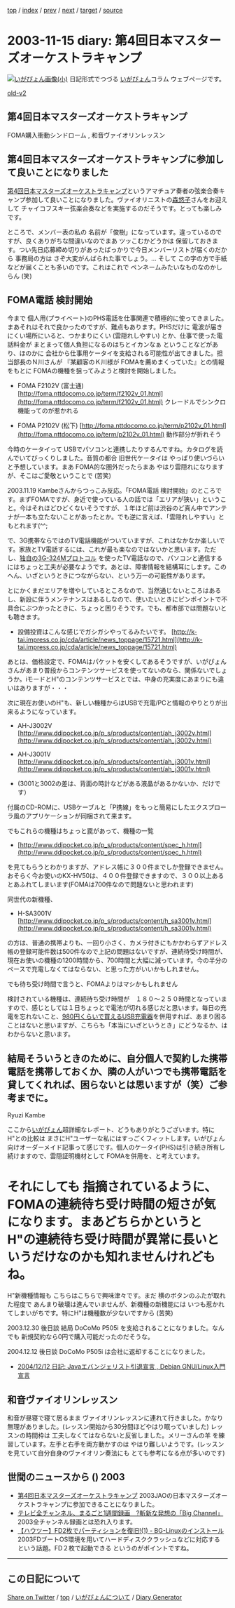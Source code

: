 [top](https://igapyon.github.io/diary/) 
 / [index](https://igapyon.github.io/diary/2003/index.html) 
 / [prev](https://igapyon.github.io/diary/2003/ig031114.html) 
 / [next](https://igapyon.github.io/diary/2003/ig031116.html) 
 / [target](https://igapyon.github.io/diary/2003/ig031115.html) 
 / [source](https://github.com/igapyon/diary/blob/gh-pages/2003/ig031115.html.src.md) 

2003-11-15 diary: 第4回日本マスターズオーケストラキャンプ
=====================================================================================================
[![いがぴょん画像(小)](https://igapyon.github.io/diary/images/iga200306s.jpg "いがぴょん")](https://igapyon.github.io/diary/memo/memoigapyon.html) 日記形式でつづる [いがぴょん](https://igapyon.github.io/diary/memo/memoigapyon.html)コラム ウェブページです。

[old-v2](ig031115-orig.html)

## 第4回日本マスターズオーケストラキャンプ

FOMA購入衝動シンドローム , 和音ヴァイオリンレッスン


## 第4回日本マスターズオーケストラキャンプに参加して良いことになりました

[第4回日本マスターズオーケストラキャンプ](http://www.jao.or.jp/115/html/new/masters4.html)というアマチュア奏者の弦楽合奏キャンプ参加して良いことになりました。ヴァイオリニストの[森悠子](http://www.cem-musicdojo.org/)さんをお迎えして チャイコフスキー弦楽合奏などを実施するのだそうです。とっても楽しみです。

ところで、メンバー表の私の 名前が「俊樹」になっています。違っているのですが、良くありがちな間違いなのでまあ ツッこむかどうかは 保留しておきます。つい先日応募締め切りがあったばっかりで今日メンバーリストが届くのだから 事務局の方は さぞ大変がんばられた事でしょう。… そして この字の方で手紙などが届くことも多いのです。これはこれで ペンネームみたいなものなのかしらん
(笑)

## FOMA電話 検討開始

今まで 個人用(プライベート)のPHS電話を仕事関連で積極的に使ってきました。まあそれはそれで良かったのですが、難点もあります。PHSだけに 電波が届きにくい場所にいると、つかまりにくい
(雲隠れしやすい) とか、仕事で使った電話料金が まとまって個人負担になるのはちとイカンなぁ ということなどがあり、ほのかに 会社から仕事用ケータイを支給される可能性が出てきました。担当部長のＮ川さんが 『某顧客のＫ川様が FOMAを薦めまくっていた』との情報をもとに
FOMAの機種を狙ってみようと検討を開始しました。

* FOMA F2102V (富士通)
  [http://foma.nttdocomo.co.jp/term/f2102v_01.html](http://foma.nttdocomo.co.jp/term/f2102v_01.html)
  クレードルでシンクロ機能ってのが惹かれる
  
* FOMA P2102V (松下)
  [http://foma.nttdocomo.co.jp/term/p2102v_01.html](http://foma.nttdocomo.co.jp/term/p2102v_01.html)
  動作部分が折れそう

今時のケータイって USBでパソコンと連携したりするんですね。カタログを読んでいてびっくりしました。音質の都合 旧世代ケータイは やっぱり使いづらいと予想しています。まあ FOMA的な圏外だったらまあ やはり雲隠れになりますが、そこはご愛敬ということで (苦笑)

2003.11.19 Kambeさんからつっこみ反応。「FOMA電話 検討開始」のところです。まずFOMAですが、身近で使っている人の話では「エリアが狭い」ということ。今はそれほどひどくないそうですが、１年ほど前は渋谷のど真ん中でアンテナが一本も立たないことがあったとか。でも逆に言えば、「雲隠れしやすい」ともとれます(^^;

で、3G携帯ならではのTV電話機能がついていますが、これはなかなか楽しいです。家族とTV電話するには、これが最も楽なのではないかと思います。ただし、[独自の3G-324Mプロトコル](http://ascii24.com/news/i/topi/article/2003/03/25/print/642635.html) を使ったTV電話なので、パソコンと通信するにはちょっと工夫が必要なようです。あとは、障害情報を結構耳にします。このへん、いざというときにつながらない、という万一の可能性があります。

とにかくまだエリアを増やしているところなので、当然通じないところはあるし、新設に伴うメンテナンスはあるしなので、使いたいときにピンポイントで不具合にぶつかったときに、ちょっと困りそうです。でも、都市部では問題ないとも聴きます。

* 設備投資はこんな感じでガシガシやってるみたいです。
  [http://k-tai.impress.co.jp/cda/article/news_toppage/15721.html](http://k-tai.impress.co.jp/cda/article/news_toppage/15721.html)

あとは、価格設定で、FOMAはパケットを安くしてあるそうですが、いがぴょんさんがあまり普段からコンテンツサービスを使ってないのなら、関係ないでしょうか。iモードとH"のコンテンツサービスとでは、中身の充実度にあまりにも違いはありますが・・・

次に現在お使いのH"も、新しい機種からはUSBで充電/PCと情報のやりとりが出来るようになっています。

* AH-J3002V
  [http://www.ddipocket.co.jp/p_s/products/content/ah_j3002v.html](http://www.ddipocket.co.jp/p_s/products/content/ah_j3002v.html)
  
* AH-J3001V
  [http://www.ddipocket.co.jp/p_s/products/content/ah_j3001v.html](http://www.ddipocket.co.jp/p_s/products/content/ah_j3001v.html)
  
* (3001と3002の差は、背面の時計などがある液晶があるかないか、だけです）

付属のCD-ROMに、USBケーブルと「P携線」をもっと簡易にしたエクスプローラ風のアプリケーションが同梱されて来ます。

でもこれらの機種はちょっと罠があって、機種の一覧

* [http://www.ddipocket.co.jp/p_s/products/content/spec_h.html](http://www.ddipocket.co.jp/p_s/products/content/spec_h.html)

を見てもらうとわかりますが、アドレス帳に３００件までしか登録できません。おそらく今お使いのKX-HV50は、４００件登録できますので、３００以上あるとあふれてしまいます(FOMAは700件なので問題ないと思われます)

同世代の新機種、

* H-SA3001V
  [http://www.ddipocket.co.jp/p_s/products/content/h_sa3001v.html](http://www.ddipocket.co.jp/p_s/products/content/h_sa3001v.html)

の方は、普通の携帯よりも、一回り小さく、カメラ付きにもかかわらずアドレス帳の登録可能件数は500件なので上記の問題はないですが、連続待受け時間が、現在お使いの機種の1200時間から、700時間と大幅に減っています。今の半分のペースで充電しなくてはならない、と思った方がいいかもしれません。

でも待ち受け時間で言うと、FOMAよりはマシかもしれません

検討されている機種は、連続待ち受け時間が　１８０～２５０時間となっていますので、感じとしては１日ちょっとで電池が切れる感じだと思います。毎日の充電を忘れないこと、[980円くらいで買えるUSB充電器](http://www.myagency.jp/phone/uz01d.html)を併用すれば、あまり困ることはないと思いますが、こちらも「本当にいざというとき」にどうなるか、はわからないと思います。

結局そういうときのために、自分個人で契約した携帯電話を携帯しておくか、隣の人がいつでも携帯電話を貸してくれれば、困らないとは思いますが（笑）ご参考までに。
--
Ryuzi Kambe

ここから[いがぴょん](http://www.igapyon.jp/igapyon/diary/memo/memoigapyon.html)超詳細なレポート、どうもありがとうございます。特に H"との比較は まさにH"ユーザーな私にはすっごくフィットします。いがぴょん向けオーダーメイド記事って感じです。個人のケータイ(PHS)は引き続き所有し続けますので、雲隠証明機材として FOMAを併用を、と考えています。
# それにしても 指摘されているように、FOMAの連続待ち受け時間の短さが気になります。まあどちらかというと H"の連続待ち受け時間が異常に長いというだけなのかも知れませんけれどもね。

H"新機種情報も こちらはこちらで興味津々です。まだ 横のボタンのふたが取れた程度で あんまり破壊は進んでいませんが、新機種の新機能には いつも惹かれてしまいがちです。特にH"は機種数が少ないですから (苦笑)

2003.12.30 後日談 結局 DoCoMo P505i を支給されることになりました。なんでも 新規契約なら0円で購入可能だったのだそうな。

2004.12.12 後日談 DoCoMo P505i は会社に返却することになりました。

* [2004/12/12 日記: Javaエバンジェリスト引退宣言 , Debian GNU/Linux入門宣言](../2004/ig041212.html)

## 和音ヴァイオリンレッスン

和音が昼寝で寝て居るまま ヴァイオリンレッスンに連れて行きました。かなり無理がありました。(レッスン開始から30分間ほどやはり眠っていました) レッスンの時間枠は 工夫しなくてはならないと反省しました。メリーさんの羊 を練習しています。左手と右手を両方動かすのは やはり難しいようです。(レッスンを見ていて自分自身のヴァイオリン奏法にも とても参考になる点が多いのです)

## 世間のニュースから () 2003

* [第4回日本マスターズオーケストラキャンプ](http://www.jao.or.jp/115/html/new/masters4.html)  2003JAOの日本マスターズオーケストラキャンプに参加できることになりました。
* [テレビ全チャンネル、まるごと1週間録画　?斬新な発想の「Big Channel」](http://www.zdnet.co.jp/broadband/0311/11/lp14.html)  2003全チャンネル録画とは恐れ入ります。
* [【ハウツー】FD2枚でパーティションを復旧!(1) - BG-Linuxのインストール](http://pcweb.mycom.co.jp/news/2003/11/10/16.html)  2003FDブートOS環境を用いてハードディスククラッシュなどに対応する という話題。FD２枚で起動できる というのがポイントですね。

----------------------------------------------------------------------------------------------------

## この日記について

[Share on Twitter](https://twitter.com/intent/tweet?hashtags=igapyon%2Cdiary%2C%E3%81%84%E3%81%8C%E3%81%B4%E3%82%87%E3%82%93&text=%E7%AC%AC4%E5%9B%9E%E6%97%A5%E6%9C%AC%E3%83%9E%E3%82%B9%E3%82%BF%E3%83%BC%E3%82%BA%E3%82%AA%E3%83%BC%E3%82%B1%E3%82%B9%E3%83%88%E3%83%A9%E3%82%AD%E3%83%A3%E3%83%B3%E3%83%97&url=https%3A%2F%2Figapyon.github.io%2Fdiary%2F2003%2Fig031115.html) / [top](../index.html) / [いがぴょんについて](https://igapyon.github.io/diary/memo/memoigapyon.html) / [Diary Generator](https://github.com/igapyon/igapyonv3)
